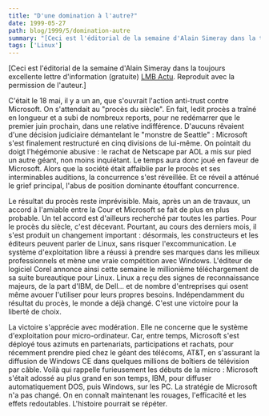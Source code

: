 ```yaml
---
title: "D'une domination à l'autre?"
date: 1999-05-27
path: blog/1999/5/domination-autre
summary: "[Ceci est l'éditorial de la semaine d'Alain Simeray dans la toujours excellente lettre d'information (gratuite) LMB Actu."
tags: ['Linux']
---
```


<P>[Ceci est l'éditorial de la semaine d'Alain Simeray
dans la toujours excellente lettre d'information (gratuite) <A HREF="http://www.lmb.cnrs.fr/Webdo.html">LMB Actu</A>. Reproduit avec
la permission de l'auteur.]</P>

<P>C'était le 18 mai, il y a un an, que s'ouvrait l'action anti-trust contre
Microsoft. On s'attendait au "procès du siècle". En fait, ledit procès a
traîné en longueur et a subi de nombreux reports, pour ne redémarrer que le
premier juin prochain, dans une relative indifférence.
D'aucuns rêvaient d'une décision judiciaire démantelant le "monstre de
Seattle" : Microsoft s'est finalement restructuré en cinq divisions de
lui-même. On pointait du doigt l'hégémonie abusive : le rachat de Netscape
par AOL a mis sur pied un autre géant, non moins inquiétant. Le temps aura
donc joué en faveur de Microsoft. Alors que la société était affaiblie par
le procès et ses interminables auditions, la concurrence s'est réveillée.
Et ce réveil a atténué le grief principal, l'abus de position dominante
étouffant concurrence.</P>

<P>Le résultat du procès reste imprévisible. Mais, après un an de travaux, un
accord à l'amiable entre la Cour et Microsoft se fait de plus en plus
probable. Un tel accord est d'ailleurs recherché par toutes les parties.
Pour le procès du siècle, c'est décevant. Pourtant, au cours des derniers
mois, il s'est produit un changement important : désormais, les
constructeurs et les éditeurs peuvent parler de Linux, sans risquer
l'excommunication. Le système d'exploitation libre a réussi à prendre ses
marques dans les milieux professionnels et mène une vraie compétition avec
Windows. L'éditeur de logiciel Corel annonce ainsi cette semaine le
millionième téléchargement de sa suite bureautique pour Linux. Linux a reçu
des signes de reconnaissance majeurs, de la part d'IBM, de Dell... et de
nombre d'entreprises qui osent même avouer l'utiliser pour leurs propres
besoins.
Indépendamment du résultat du procès, le monde a déjà changé. C'est une
victoire pour la liberté de choix.</P>

<P>La victoire s'apprécie avec modération. Elle ne concerne que le système
d'exploitation pour micro-ordinateur. Car, entre temps, Microsoft s'est
déployé tous azimuts en partenariats, participations et rachats, pour
récemment prendre pied chez le géant des télécoms, AT&amp;T, en s'assurant la
diffusion de Windows CE dans quelques millions de boîtiers de télévision
par câble. Voilà qui rappelle furieusement les débuts de la micro :
Microsoft s'était adossé au plus grand en son temps, IBM, pour diffuser
automatiquement DOS, puis Windows, sur les PC. La stratégie de Microsoft
n'a pas changé. On en connaît maintenant les rouages, l'efficacité et les
effets redoutables. L'histoire pourrait se répéter.</P>


